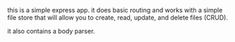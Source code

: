this is a simple express app.
it does basic routing and works with a simple file store that will allow you to create, read, update, and delete files (CRUD).

it also contains a body parser.
